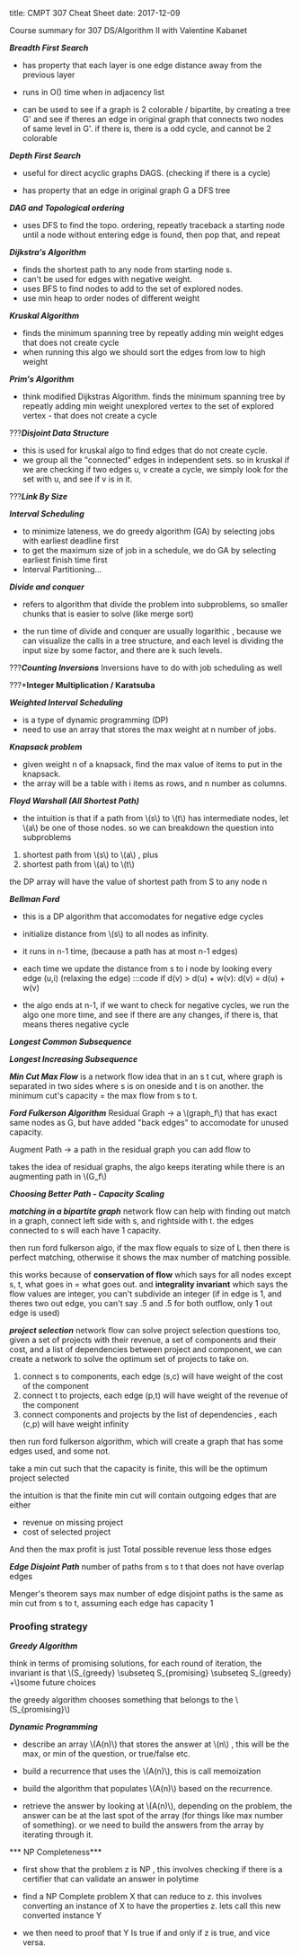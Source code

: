 title: CMPT 307 Cheat Sheet
date: 2017-12-09

Course summary for 307 DS/Algorithm II with Valentine Kabanet

***Breadth First Search***

- has property that each layer is one edge distance away from the previous layer

- runs in O() time when in adjacency list

- can be used to see if a graph is 2 colorable / bipartite, by creating a tree G' and see if theres an edge in original graph that connects two nodes of same level in G'. if there is, there is a odd cycle, and cannot be 2 colorable

    
***Depth First Search***

- useful for direct acyclic graphs DAGS. (checking if there is a cycle)

- has property that an edge in original graph G  a DFS tree 


***DAG and Topological ordering***

- uses DFS to find the topo. ordering, repeatly traceback a starting node until a node without entering edge is found, then pop that, and repeat

***Dijkstra's Algorithm***

- finds the shortest path to any node from starting node s.
- can't be used for edges with negative weight.
- uses BFS to find nodes to add to the set of explored nodes. 
- use min heap to order nodes of different weight

***Kruskal Algorithm***

- finds the minimum spanning tree by repeatly adding min weight edges that does not create cycle
- when running this algo we should sort the edges from low to high weight


***Prim's Algorithm***

- think modified Dijkstras Algorithm. finds the minimum spanning tree by repeatly adding min weight unexplored vertex to the set of explored vertex - that does not create a cycle

???***Disjoint Data Structure***

- this is used for kruskal algo to find edges that do not create cycle.
- we group all the "connected" edges in independent sets. so in kruskal if we are checking if two edges u, v create a cycle, we simply look for the set with u, and see if v is in it.

???***Link By Size***

***Interval Scheduling***
- to minimize lateness, we do greedy algorithm (GA) by selecting jobs with earliest deadline first
- to get the maximum size of job in a schedule, we do GA by selecting earliest finish time first
- Interval Partitioning...

***Divide and conquer***
- refers to algorithm that divide the problem into subproblems, so smaller chunks that is easier to solve (like merge sort)

- the run time of divide and conquer are usually logarithic , because we can visualize the calls in a tree structure, and each level is dividing the input size by some factor, and there are k such levels.

???***Counting Inversions*** 
Inversions have to do with job scheduling as well

???***Integer Multiplication / Karatsuba**

***Weighted Interval Scheduling***
- is a type of dynamic programming (DP)
- need to use an array that stores the max weight at n number of jobs. 

***Knapsack problem***
- given weight n of a knapsack, find the max value of items to put in the knapsack.
- the array will be a table with i items as rows, and n number as columns.

***Floyd Warshall (All Shortest Path)***
- the intuition is that if a path from \\(s\\) to \\(t\\) has intermediate nodes, let \\(a\\) be one of those nodes.  so we can breakdown the question into subproblems

1. shortest path from \\(s\\) to \\(a\\) , plus 
2. shortest path from \\(a\\) to \\(t\\) 

the DP array will have the value of shortest path from S to any node n

***Bellman Ford***
- this is a DP algorithm that accomodates for negative edge cycles 
- initialize distance from \\(s\\) to all nodes as infinity.
- it runs in n-1 time, (because a path has at most n-1 edges)
- each time we update the distance from s to i node by looking every edge (u,i) (relaxing the edge)
    :::code 
    if d(v) > d(u) + w(v):
        d(v) = d(u) + w(v)

- the algo ends at n-1, if we want to check for negative cycles, we run the algo one more time, and see if there are any changes, if there is, that means theres negative cycle

***Longest Common Subsequence***

***Longest Increasing Subsequence***

***Min Cut Max Flow***
is a network flow idea that in an s t cut, where graph is separated in two sides where s is on oneside and t is on another. the minimum cut's capacity = the max flow from s to t. 

***Ford Fulkerson Algorithm***
Residual Graph -> a \\(graph_f\\) that has exact same nodes as G, but have added "back edges" to accomodate for unused capacity.

Augment Path ->  a path in the residual graph you can add flow to

takes the idea of residual graphs, the algo keeps iterating while there is an augmenting path in \\(G_f\\) 

***Choosing Better Path - Capacity Scaling***

***matching in a bipartite graph***
network flow can help with finding out match in a graph, connect left side with s, and rightside with t. the edges connected to s will each have 1 capacity. 

then run ford fulkerson algo, if the max flow equals to size of L then there is perfect matching, otherwise it shows the max number of matching possible.

this works because of __conservation of flow__ which says for all nodes except s, t, what goes in = what goes out. and __integrality invariant__ which says the flow values are integer, you can't subdivide an integer (if in edge is 1, and theres two out edge, you can't say .5 and .5 for both outflow, only 1 out edge is used)


***project selection***
network flow can solve project selection questions too, given a set of projects with their revenue, a set of components and their cost, and a list of dependencies between project and component, we can create a network to solve the optimum set of projects to take on.

1. connect s to components, each edge (s,c) will have weight of the cost of the component
2. connect t to projects, each edge (p,t) will have weight of the revenue of the component
3. connect components and projects by the list of dependencies , each (c,p) will have weight infinity

then run ford fulkerson algorithm, which will create a graph that has some edges used, and some not.

take a min cut such that the capacity is finite, this will be the optimum project selected

the intuition is that the finite min cut will contain outgoing edges that are either

- revenue on missing project
- cost of selected project

And then the max profit is just Total possible revenue less those edges

***Edge Disjoint Path***
number of paths from s to t that does not have overlap edges

Menger's theorem says max number of edge disjoint paths is the same as min cut from s to t, assuming each edge has capacity 1


### Proofing strategy
***Greedy Algorithm***

think in terms of promising solutions, for each round of iteration, the invariant is that
\\(S_{greedy} \subseteq S_{promising} \subseteq S_{greedy} +\\)some future choices 

the greedy algorithm chooses something that belongs to the \\(S_{promising}\\)

***Dynamic Programming***

- describe an array \\(A(n)\\) that stores the answer at \\(n\\) , this will be the max, or min of the question, or true/false etc.

- build a recurrence that uses the \\(A(n)\\), this is call memoization

- build the algorithm that populates \\(A(n)\\) based on the recurrence.

- retrieve the answer by looking at \\(A(n)\\), depending on the problem, the answer can be at the last spot of the array (for things like max number of something). or we need to build the answers from the array by iterating through it. 

*** NP Completeness***

- first show that the problem z is NP , this involves checking if there is a certifier that can validate an answer in polytime

- find a NP Complete problem X that can reduce to z. this involves converting an instance of X to have the properties z. lets call this new converted instance Y

- we then need to proof that Y Is true if and only if z is true, and vice versa. 

